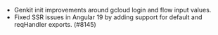 - Genkit init improvements around gcloud login and flow input values.
- Fixed SSR issues in Angular 19 by adding support for default and reqHandler exports. (#8145)
